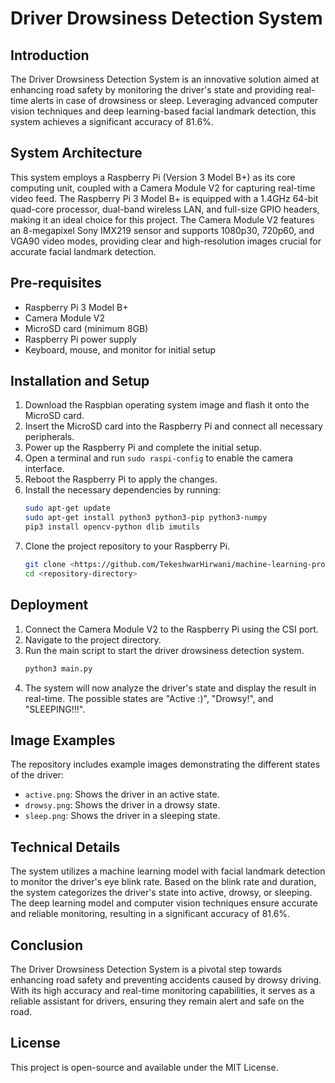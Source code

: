 # Driver Drowsiness Detection System

## Introduction
The Driver Drowsiness Detection System is an innovative solution aimed at enhancing road safety by monitoring the driver's state and providing real-time alerts in case of drowsiness or sleep. Leveraging advanced computer vision techniques and deep learning-based facial landmark detection, this system achieves a significant accuracy of 81.6%.

## System Architecture
This system employs a Raspberry Pi (Version 3 Model B+) as its core computing unit, coupled with a Camera Module V2 for capturing real-time video feed. The Raspberry Pi 3 Model B+ is equipped with a 1.4GHz 64-bit quad-core processor, dual-band wireless LAN, and full-size GPIO headers, making it an ideal choice for this project. The Camera Module V2 features an 8-megapixel Sony IMX219 sensor and supports 1080p30, 720p60, and VGA90 video modes, providing clear and high-resolution images crucial for accurate facial landmark detection.

## Pre-requisites
- Raspberry Pi 3 Model B+
- Camera Module V2
- MicroSD card (minimum 8GB)
- Raspberry Pi power supply
- Keyboard, mouse, and monitor for initial setup

## Installation and Setup
1. Download the Raspbian operating system image and flash it onto the MicroSD card.
2. Insert the MicroSD card into the Raspberry Pi and connect all necessary peripherals.
3. Power up the Raspberry Pi and complete the initial setup.
4. Open a terminal and run `sudo raspi-config` to enable the camera interface.
5. Reboot the Raspberry Pi to apply the changes.
6. Install the necessary dependencies by running:
    ```bash
    sudo apt-get update
    sudo apt-get install python3 python3-pip python3-numpy
    pip3 install opencv-python dlib imutils
    ```
7. Clone the project repository to your Raspberry Pi.
    ```bash
    git clone <https://github.com/TekeshwarHirwani/machine-learning-projects/tree/main/Driver_drowsiness>
    cd <repository-directory>
    ```

## Deployment
1. Connect the Camera Module V2 to the Raspberry Pi using the CSI port.
2. Navigate to the project directory.
3. Run the main script to start the driver drowsiness detection system.
    ```bash
    python3 main.py
    ```
4. The system will now analyze the driver's state and display the result in real-time. The possible states are "Active :)", "Drowsy!", and "SLEEPING!!!".

## Image Examples
The repository includes example images demonstrating the different states of the driver:
- `active.png`: Shows the driver in an active state.
- `drowsy.png`: Shows the driver in a drowsy state.
- `sleep.png`: Shows the driver in a sleeping state.

## Technical Details
The system utilizes a machine learning model with facial landmark detection to monitor the driver's eye blink rate. Based on the blink rate and duration, the system categorizes the driver's state into active, drowsy, or sleeping. The deep learning model and computer vision techniques ensure accurate and reliable monitoring, resulting in a significant accuracy of 81.6%.

## Conclusion
The Driver Drowsiness Detection System is a pivotal step towards enhancing road safety and preventing accidents caused by drowsy driving. With its high accuracy and real-time monitoring capabilities, it serves as a reliable assistant for drivers, ensuring they remain alert and safe on the road.

## License
This project is open-source and available under the MIT License.
